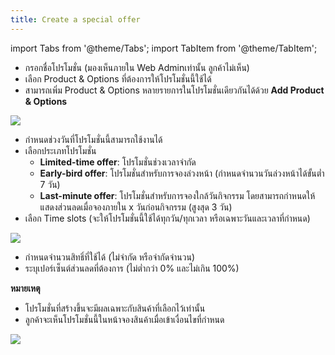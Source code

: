 ```yaml
---
title: Create a special offer
---
```


import Tabs from '@theme/Tabs';
import TabItem from '@theme/TabItem';

<Tabs>
<TabItem value="step1" label="1. Products & options" default>

- กรอกชื่อโปรโมชั่น (มองเห็นภายใน Web Adminเท่านั้น ลูกค้าไม่เห็น)
- เลือก Product & Options ที่ต้องการให้โปรโมชั่นนี้ใช้ได้
- สามารถเพิ่ม Product & Options หลายรายการในโปรโมชั่นเดียวกันได้ด้วย **Add Product & Options**

![](/img/Create_special_offer.png)


</TabItem>
<TabItem value="step2" label="2. Details">

- กำหนดช่วงวันที่โปรโมชั่นนี้สามารถใช้งานได้
- เลือกประเภทโปรโมชั่น
  - **Limited-time offer**: โปรโมชั่นช่วงเวลาจำกัด
  - **Early-bird offer**: โปรโมชั่นสำหรับการจองล่วงหน้า (กำหนดจำนวนวันล่วงหน้าได้ขั้นต่ำ 7 วัน)
  - **Last-minute offer**: โปรโมชั่นสำหรับการจองใกล้วันกิจกรรม โดยสามารถกำหนดให้แสดงส่วนลดเมื่อจองภายใน x วันก่อนกิจกรรม (สูงสุด 3 วัน)
- เลือก Time slots (จะให้โปรโมชั่นนี้ใช้ได้ทุกวัน/ทุกเวลา หรือเฉพาะวันและเวลาที่กำหนด)

![](/img/Details_specialoffer.png)


</TabItem>
<TabItem value="step3" label="3. Discount">

- กำหนดจำนวนสิทธิ์ที่ใช้ได้ (ไม่จำกัด หรือจำกัดจำนวน)
- ระบุเปอร์เซ็นต์ส่วนลดที่ต้องการ (ไม่ต่ำกว่า 0% และไม่เกิน 100%)

**หมายเหตุ**
- โปรโมชั่นที่สร้างขึ้นจะมีผลเฉพาะกับสินค้าที่เลือกไว้เท่านั้น
- ลูกค้าจะเห็นโปรโมชั่นนี้ในหน้าจองสินค้าเมื่อเข้าเงื่อนไขที่กำหนด

![](/img/Discount_Specialoffer.png)

</TabItem>
</Tabs> 